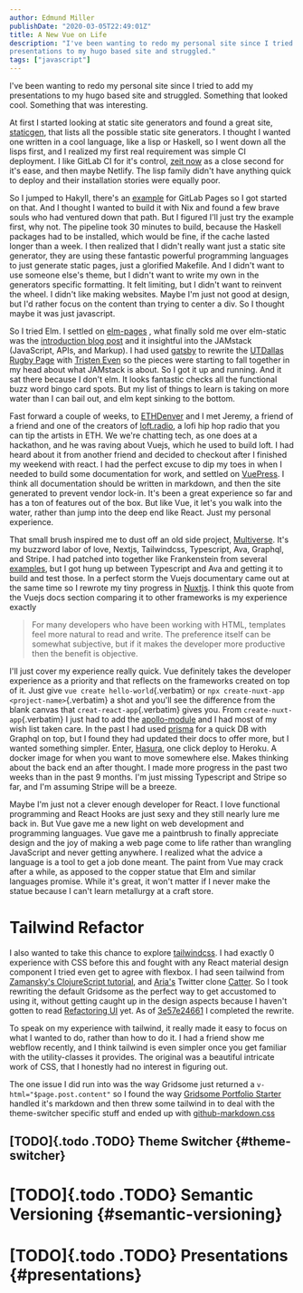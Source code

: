 ```yaml
---
author: Edmund Miller
publishDate: "2020-03-05T22:49:01Z"
title: A New Vue on Life
description: "I've been wanting to redo my personal site since I tried to add my
presentations to my hugo based site and struggled."
tags: ["javascript"]
---
```


I\'ve been wanting to redo my personal site since I tried to add my
presentations to my hugo based site and struggled. Something that looked
cool. Something that was interesting.

At first I started looking at static site generators and found a great
site, [staticgen](https://www.staticgen.com/), that lists all the
possible static site generators. I thought I wanted one written in a
cool language, like a lisp or Haskell, so I went down all the lisps
first, and I realized my first real requirement was simple CI
deployment. I like GitLab CI for it\'s control, [zeit
now](https://zeit.co/) as a close second for it\'s ease, and then maybe
Netlify. The lisp family didn\'t have anything quick to deploy and their
installation stories were equally poor.

So I jumped to Hakyll, there\'s an
[example](https://gitlab.com/pages/hakyll) for GitLab Pages so I got
started on that. And I thought I wanted to build it with Nix and found a
few brave souls who had ventured down that path. But I figured I\'ll
just try the example first, why not. The pipeline took 30 minutes to
build, because the Haskell packages had to be installed, which would be
fine, if the cache lasted longer than a week. I then realized that I
didn\'t really want just a static site generator, they are using these
fantastic powerful programming languages to just generate static pages,
just a glorified Makefile. And I didn\'t want to use someone else\'s
theme, but I didn\'t want to write my own in the generators specific
formatting. It felt limiting, but I didn\'t want to reinvent the wheel.
I didn\'t like making websites. Maybe I\'m just not good at design, but
I\'d rather focus on the content than trying to center a div. So I
thought maybe it was just javascript.

So I tried Elm. I settled on [elm-pages](https://elm-pages.com/) , what
finally sold me over elm-static was the [introduction blog
post](https://elm-pages.com/blog/introducing-elm-pages/) and it
insightful into the JAMstack (JavaScript, APIs, and Markup). I had used
[gatsby](https://www.gatsbyjs.org/) to rewrite the [UTDallas Rugby
Page](https://www.utdallasrugby.org/) with [Tristen
Even](https://www.tristeneven.com/) so the pieces were starting to fall
together in my head about what JAMstack is about. So I got it up and
running. And it sat there because I don\'t elm. It looks fantastic
checks all the functional buzz word bingo card spots. But my list of
things to learn is taking on more water than I can bail out, and elm
kept sinking to the bottom.

Fast forward a couple of weeks, to
[ETHDenver](https://www.ethdenver.com/) and I met Jeremy, a friend of a
friend and one of the creators of [loft.radio](https://loft.radio/), a
lofi hip hop radio that you can tip the artists in ETH. We we\'re
chatting tech, as one does at a hackathon, and he was raving about
Vuejs, which he used to build loft. I had heard about it from another
friend and decided to checkout after I finished my weekend with react. I
had the perfect excuse to dip my toes in when I needed to build some
documentation for work, and settled on
[VuePress](https://vuepress.vuejs.org/). I think all documentation
should be written in markdown, and then the site generated to prevent
vendor lock-in. It\'s been a great experience so far and has a ton of
features out of the box. But like Vue, it let\'s you walk into the
water, rather than jump into the deep end like React. Just my personal
experience.

That small brush inspired me to dust off an old side project,
[Multiverse](https://multiverse.gg/). It\'s my buzzword labor of love,
Nextjs, Tailwindcss, Typescript, Ava, Graphql, and Stripe. I had patched
into together like Frankenstein from several
[examples](https://github.com/zeit/next.js/tree/master/examples), but I
got hung up between Typescript and Ava and getting it to build and test
those. In a perfect storm the Vuejs documentary came out at the same
time so I rewrote my tiny progress in [Nuxtjs](https://nuxtjs.org/). I
think this quote from the Vuejs docs section comparing it to other
frameworks is my experience exactly

> For many developers who have been working with HTML, templates feel
> more natural to read and write. The preference itself can be somewhat
> subjective, but if it makes the developer more productive then the
> benefit is objective.

I\'ll just cover my experience really quick. Vue definitely takes the
developer experience as a priority and that reflects on the frameworks
created on top of it. Just give `vue create hello-world`{.verbatim} or
`npx create-nuxt-app <project-name>`{.verbatim} a shot and you\'ll see
the difference from the blank canvas that `creat-react-app`{.verbatim}
gives you. From `create-nuxt-app`{.verbatim} I just had to add the
[apollo-module](https://github.com/nuxt-community/apollo-module) and I
had most of my wish list taken care. In the past I had used
[prisma](https://www.prisma.io/) for a quick DB with Graphql on top, but
I found they had updated their docs to offer more, but I wanted
something simpler. Enter, [Hasura](https://hasura.io/), one click deploy
to Heroku. A docker image for when you want to move somewhere else.
Makes thinking about the back end an after thought. I made more progress
in the past two weeks than in the past 9 months. I\'m just missing
Typescript and Stripe so far, and I\'m assuming Stripe will be a breeze.

Maybe I\'m just not a clever enough developer for React. I love
functional programming and React Hooks are just sexy and they still
nearly lure me back in. But Vue gave me a new light on web development
and programming languages. Vue gave me a paintbrush to finally
appreciate design and the joy of making a web page come to life rather
than wrangling JavaScript and never getting anywhere. I realized what
the advice a language is a tool to get a job done meant. The paint from
Vue may crack after a while, as apposed to the copper statue that Elm
and similar languages promise. While it\'s great, it won\'t matter if I
never make the statue because I can\'t learn metallurgy at a craft
store.

# Tailwind Refactor

I also wanted to take this chance to explore
[tailwindcss](https://tailwindcss.com/). I had exactly 0 experience with
CSS before this and fought with any React material design component I
tried even get to agree with flexbox. I had seen tailwind from
[Zamansky\'s ClojureScript
tutorial](https://www.youtube.com/watch?v=_CTTbC6owS0), and
[Aria\'s](https://github.com/ar1a) Twitter clone
[Catter](https://catter.netlify.com/). So I took rewriting the default
Gridsome as the perfect way to get accustomed to using it, without
getting caught up in the design aspects because I haven\'t gotten to
read [Refactoring UI](https://refactoringui.com/) yet. As of
[3e57e24661](https://github.com/Emiller88/edmundmiller.dev/tree/3e57e2466116fc260c077239d5cfdf4c0063ee40)
I completed the rewrite.

To speak on my experience with tailwind, it really made it easy to focus
on what I wanted to do, rather than how to do it. I had a friend show me
webflow recently, and I think tailwind is even simpler once you get
familiar with the utility-classes it provides. The original was a
beautiful intricate work of CSS, that I honestly had no interest in
figuring out.

The one issue I did run into was the way Gridsome just returned a
`v-html="$page.post.content"` so I found the way [Gridsome Portfolio
Starter](https://gridsome.org/starters/gridsome-portfolio-starter/)
handled it\'s markdown and then threw some tailwind in to deal with the
theme-switcher specific stuff and ended up with
[github-markdown.css](https://github.com/Emiller88/edmundmiller.dev/blob/3e57e2466116fc260c077239d5cfdf4c0063ee40/src/assets/css/github-markdown.css)

## [TODO]{.todo .TODO} Theme Switcher {#theme-switcher}

# [TODO]{.todo .TODO} Semantic Versioning {#semantic-versioning}

# [TODO]{.todo .TODO} Presentations {#presentations}
